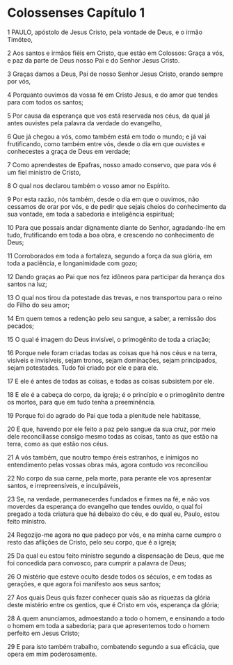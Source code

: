 # Colossenses Capítulo 1

1	PAULO, apóstolo de Jesus Cristo, pela vontade de Deus, e o irmão Timóteo,

2	Aos santos e irmãos fiéis em Cristo, que estão em Colossos: Graça a vós, e paz da parte de Deus nosso Pai e do Senhor Jesus Cristo.

3	Graças damos a Deus, Pai de nosso Senhor Jesus Cristo, orando sempre por vós,

4	Porquanto ouvimos da vossa fé em Cristo Jesus, e do amor que tendes para com todos os santos;

5	Por causa da esperança que vos está reservada nos céus, da qual já antes ouvistes pela palavra da verdade do evangelho,

6	Que já chegou a vós, como também está em todo o mundo; e já vai frutificando, como também entre vós, desde o dia em que ouvistes e conhecestes a graça de Deus em verdade;

7	Como aprendestes de Epafras, nosso amado conservo, que para vós é um fiel ministro de Cristo,

8	O qual nos declarou também o vosso amor no Espírito.

9	Por esta razão, nós também, desde o dia em que o ouvimos, não cessamos de orar por vós, e de pedir que sejais cheios do conhecimento da sua vontade, em toda a sabedoria e inteligência espiritual;

10	Para que possais andar dignamente diante do Senhor, agradando-lhe em tudo, frutificando em toda a boa obra, e crescendo no conhecimento de Deus;

11	Corroborados em toda a fortaleza, segundo a força da sua glória, em toda a paciência, e longanimidade com gozo;

12	Dando graças ao Pai que nos fez idôneos para participar da herança dos santos na luz;

13	O qual nos tirou da potestade das trevas, e nos transportou para o reino do Filho do seu amor;

14	Em quem temos a redenção pelo seu sangue, a saber, a remissão dos pecados;

15	O qual é imagem do Deus invisível, o primogênito de toda a criação;

16	Porque nele foram criadas todas as coisas que há nos céus e na terra, visíveis e invisíveis, sejam tronos, sejam dominações, sejam principados, sejam potestades. Tudo foi criado por ele e para ele.

17	E ele é antes de todas as coisas, e todas as coisas subsistem por ele.

18	E ele é a cabeça do corpo, da igreja; é o princípio e o primogênito dentre os mortos, para que em tudo tenha a preeminência.

19	Porque foi do agrado do Pai que toda a plenitude nele habitasse,

20	E que, havendo por ele feito a paz pelo sangue da sua cruz, por meio dele reconciliasse consigo mesmo todas as coisas, tanto as que estão na terra, como as que estão nos céus.

21	A vós também, que noutro tempo éreis estranhos, e inimigos no entendimento pelas vossas obras más, agora contudo vos reconciliou

22	No corpo da sua carne, pela morte, para perante ele vos apresentar santos, e irrepreensíveis, e inculpáveis,

23	Se, na verdade, permanecerdes fundados e firmes na fé, e não vos moverdes da esperança do evangelho que tendes ouvido, o qual foi pregado a toda criatura que há debaixo do céu, e do qual eu, Paulo, estou feito ministro.

24	Regozijo-me agora no que padeço por vós, e na minha carne cumpro o resto das aflições de Cristo, pelo seu corpo, que é a igreja;

25	Da qual eu estou feito ministro segundo a dispensação de Deus, que me foi concedida para convosco, para cumprir a palavra de Deus;

26	O mistério que esteve oculto desde todos os séculos, e em todas as gerações, e que agora foi manifesto aos seus santos;

27	Aos quais Deus quis fazer conhecer quais são as riquezas da glória deste mistério entre os gentios, que é Cristo em vós, esperança da glória;

28	A quem anunciamos, admoestando a todo o homem, e ensinando a todo o homem em toda a sabedoria; para que apresentemos todo o homem perfeito em Jesus Cristo;

29	E para isto também trabalho, combatendo segundo a sua eficácia, que opera em mim poderosamente.

